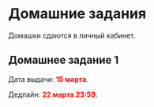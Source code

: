 # Домашние задания

Домашки сдаются в личный кабинет.


## Домашнее задание 1

Дата выдачи: <span style="color:red">__15 марта__</span>.

Дедлайн: <span style="color:red">__22 марта 23:59__</span>.
